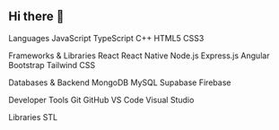## Hi there 👋

Languages
JavaScript TypeScript C++ HTML5 CSS3

Frameworks & Libraries
React React Native Node.js Express.js Angular Bootstrap Tailwind CSS

Databases & Backend
MongoDB MySQL Supabase Firebase

Developer Tools
Git GitHub VS Code Visual Studio

Libraries
STL
